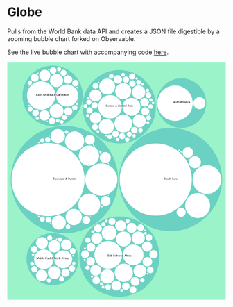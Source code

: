 # Globe

Pulls from the World Bank data API and creates a JSON file digestible by a zooming bubble chart forked on Observable.

See the live bubble chart with accompanying code [here](https://observablehq.com/@chaserobertson/zoomable-regional-population-bubbles).

![static bubble chart image](/bubble_static.png)
